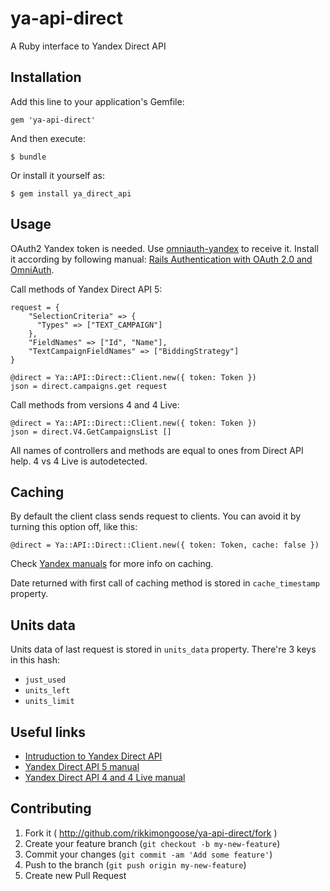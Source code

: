 # ya-api-direct
A Ruby interface to Yandex Direct API

## Installation

Add this line to your application's Gemfile:

    gem 'ya-api-direct'

And then execute:

    $ bundle

Or install it yourself as:

    $ gem install ya_direct_api

## Usage

OAuth2 Yandex token is needed. Use [omniauth-yandex](https://github.com/evrone/omniauth-yandex/) to receive it. Install it according by following manual: [Rails Authentication with OAuth 2.0 and OmniAuth](https://www.sitepoint.com/rails-authentication-oauth-2-0-omniauth/).

Call methods of Yandex Direct API 5:

```
request = {
    "SelectionCriteria" => {
      "Types" => ["TEXT_CAMPAIGN"]
    },
    "FieldNames" => ["Id", "Name"],
    "TextCampaignFieldNames" => ["BiddingStrategy"]
}

@direct = Ya::API::Direct::Client.new({ token: Token })
json = direct.campaigns.get request
```

Call methods from versions 4 and 4 Live:

```
@direct = Ya::API::Direct::Client.new({ token: Token })
json = direct.V4.GetCampaignsList []
```

All names of controllers and methods are equal to ones from Direct API help. 4 vs 4 Live is autodetected.

## Caching

By default the client class sends request to clients. You can avoid it by turning this option off, like this:


```
@direct = Ya::API::Direct::Client.new({ token: Token, cache: false })
```

Check [Yandex manuals](https://yandex.ru/adv/edu/direct-api/kak-ispolzovat-api-effektivno-ogranicheniya-i-rekomendatsii) for more info on caching.

Date returned with first call of caching method is stored in ``cache_timestamp`` property.

## Units data

Units data of last request is stored in ``units_data`` property. There're 3 keys in this hash:
* ``just_used``
* ``units_left``
* ``units_limit``

## Useful links

* [Intruduction to Yandex Direct API](https://yandex.ru/adv/edu/direct-api)
* [Yandex Direct API 5 manual](https://tech.yandex.ru/direct/doc/dg/concepts/about-docpage/)
* [Yandex Direct API 4 and 4 Live manual](https://tech.yandex.ru/direct/doc/dg-v4/concepts/About-docpage/)

## Contributing

1. Fork it ( http://github.com/rikkimongoose/ya-api-direct/fork )
2. Create your feature branch (`git checkout -b my-new-feature`)
3. Commit your changes (`git commit -am 'Add some feature'`)
4. Push to the branch (`git push origin my-new-feature`)
5. Create new Pull Request
